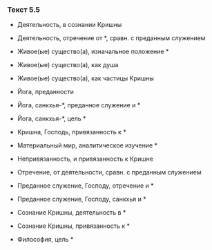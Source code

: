 ### Текст 5.5

- Деятельность, в сознании Кришны

- Деятельность, отречение от *, сравн. с преданным служением

- Живое(ые) существо(а), изначальное положение *

- Живое(ые) существо(а), как душа

- Живое(ые) существо(а), как частицы Кришны

- Йога, преданности

- Йога, санкхья-*, преданное служение и *

- Йога, санкхья-*, цель *

- Кришна, Господь, привязанность к *

- Материальный мир, аналитическое изучение *

- Непривязанность, и привязанность к Кришне

- Отречение, от деятельности, сравн. с преданным служением

- Преданное служение, Господу, отречение и *

- Преданное служение, Господу, санкхья и *

- Сознание Кришны, деятельность в *

- Сознание Кришны, привязанность к *

- Философия, цель *
	
